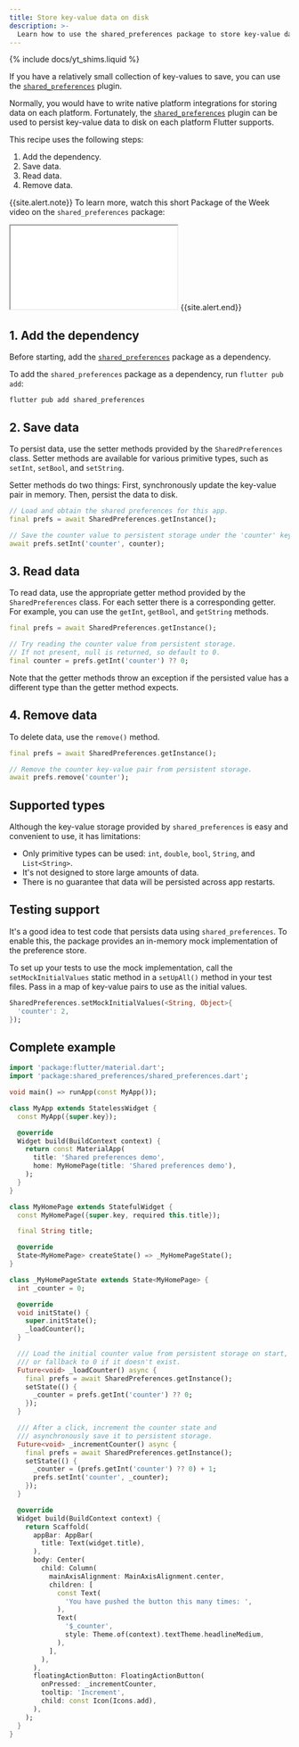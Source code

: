 ```yaml
---
title: Store key-value data on disk
description: >-
  Learn how to use the shared_preferences package to store key-value data.
---
```


{% include docs/yt_shims.liquid %}

<?code-excerpt path-base="cookbook/persistence/key_value/"?>

If you have a relatively small collection of key-values
to save, you can use the [`shared_preferences`][] plugin.

Normally, you would have to
write native platform integrations for storing data on each platform.
Fortunately, the [`shared_preferences`][] plugin can be used to
persist key-value data to disk on each platform Flutter supports.

This recipe uses the following steps:

  1. Add the dependency.
  2. Save data.
  3. Read data.
  4. Remove data.

{{site.alert.note}}
  To learn more, watch this short Package of the Week video
  on the `shared_preferences` package:

  <iframe class="full-width" src="{{yt-embed}}/sa_U0jffQII" title="Learn about the shared_preferences Flutter package" {{yt-set}}></iframe>
{{site.alert.end}}

## 1. Add the dependency

Before starting, add the [`shared_preferences`][] package as a dependency.

To add the `shared_preferences` package as a dependency,
run `flutter pub add`:

```terminal
flutter pub add shared_preferences
```

## 2. Save data

To persist data, use the setter methods provided by the
`SharedPreferences` class. Setter methods are available for
various primitive types, such as `setInt`, `setBool`, and `setString`.

Setter methods do two things: First, synchronously update the
key-value pair in memory. Then, persist the data to disk.

<?code-excerpt "lib/partial_excerpts.dart (Step2)"?>

```dart
// Load and obtain the shared preferences for this app.
final prefs = await SharedPreferences.getInstance();

// Save the counter value to persistent storage under the 'counter' key.
await prefs.setInt('counter', counter);
```

## 3. Read data

To read data, use the appropriate getter method provided by the
`SharedPreferences` class. For each setter there is a corresponding getter.
For example, you can use the `getInt`, `getBool`, and `getString` methods.

<?code-excerpt "lib/partial_excerpts.dart (Step3)"?>

```dart
final prefs = await SharedPreferences.getInstance();

// Try reading the counter value from persistent storage.
// If not present, null is returned, so default to 0.
final counter = prefs.getInt('counter') ?? 0;
```

Note that the getter methods throw an exception if the persisted value
has a different type than the getter method expects.

## 4. Remove data

To delete data, use the `remove()` method.

<?code-excerpt "lib/partial_excerpts.dart (Step4)"?>

```dart
final prefs = await SharedPreferences.getInstance();

// Remove the counter key-value pair from persistent storage.
await prefs.remove('counter');
```

## Supported types

Although the key-value storage provided by `shared_preferences` is
easy and convenient to use, it has limitations:

* Only primitive types can be used: `int`, `double`, `bool`, `String`,
  and `List<String>`.
* It's not designed to store large amounts of data.
* There is no guarantee that data will be persisted across app restarts.

## Testing support

It's a good idea to test code that persists data using `shared_preferences`.
To enable this, the package provides an
in-memory mock implementation of the preference store.

To set up your tests to use the mock implementation,
call the `setMockInitialValues` static method in
a `setUpAll()` method in your test files.
Pass in a map of key-value pairs to use as the initial values.

<?code-excerpt "test/prefs_test.dart (setup)"?>

```dart
SharedPreferences.setMockInitialValues(<String, Object>{
  'counter': 2,
});
```

## Complete example

<?code-excerpt "lib/main.dart"?>

```dart
import 'package:flutter/material.dart';
import 'package:shared_preferences/shared_preferences.dart';

void main() => runApp(const MyApp());

class MyApp extends StatelessWidget {
  const MyApp({super.key});

  @override
  Widget build(BuildContext context) {
    return const MaterialApp(
      title: 'Shared preferences demo',
      home: MyHomePage(title: 'Shared preferences demo'),
    );
  }
}

class MyHomePage extends StatefulWidget {
  const MyHomePage({super.key, required this.title});

  final String title;

  @override
  State<MyHomePage> createState() => _MyHomePageState();
}

class _MyHomePageState extends State<MyHomePage> {
  int _counter = 0;

  @override
  void initState() {
    super.initState();
    _loadCounter();
  }

  /// Load the initial counter value from persistent storage on start,
  /// or fallback to 0 if it doesn't exist.
  Future<void> _loadCounter() async {
    final prefs = await SharedPreferences.getInstance();
    setState(() {
      _counter = prefs.getInt('counter') ?? 0;
    });
  }

  /// After a click, increment the counter state and
  /// asynchronously save it to persistent storage.
  Future<void> _incrementCounter() async {
    final prefs = await SharedPreferences.getInstance();
    setState(() {
      _counter = (prefs.getInt('counter') ?? 0) + 1;
      prefs.setInt('counter', _counter);
    });
  }

  @override
  Widget build(BuildContext context) {
    return Scaffold(
      appBar: AppBar(
        title: Text(widget.title),
      ),
      body: Center(
        child: Column(
          mainAxisAlignment: MainAxisAlignment.center,
          children: [
            const Text(
              'You have pushed the button this many times: ',
            ),
            Text(
              '$_counter',
              style: Theme.of(context).textTheme.headlineMedium,
            ),
          ],
        ),
      ),
      floatingActionButton: FloatingActionButton(
        onPressed: _incrementCounter,
        tooltip: 'Increment',
        child: const Icon(Icons.add),
      ),
    );
  }
}
```

[`shared_preferences`]: {{site.pub-pkg}}/shared_preferences
